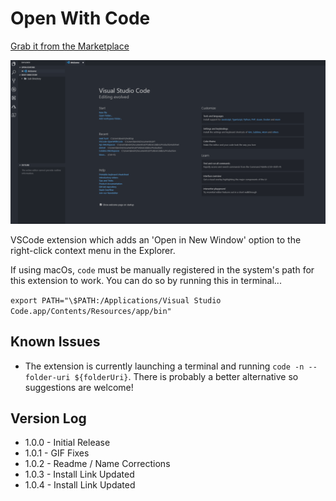 # Open With Code

[Grab it from the Marketplace](https://marketplace.visualstudio.com/items?itemName=kevinchatham.openwithcode)

![](https://github.com/kevinchatham/VSCode-OpenWithCode/raw/master/media/open.gif)

VSCode extension which adds an 'Open in New Window' option to the right-click context menu in the Explorer.

If using macOs, `code` must be manually registered in the system's path for this extension to work. You can do so by running this in terminal...

`export PATH="\$PATH:/Applications/Visual Studio Code.app/Contents/Resources/app/bin"`

## Known Issues

- The extension is currently launching a terminal and running `code -n --folder-uri ${folderUri}`. There is probably a better alternative so suggestions are welcome!

## Version Log

- 1.0.0 - Initial Release
- 1.0.1 - GIF Fixes
- 1.0.2 - Readme / Name Corrections
- 1.0.3 - Install Link Updated
- 1.0.4 - Install Link Updated
